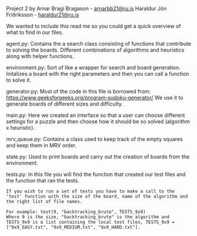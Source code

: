 Project 2
by
Arnar Bragi Bragason   -   arnarbb21@ru.is
Haraldur Jón Friðriksson - haraldur21@ru.is

We wanted to include this read me so you could get a quick overview of what to find in our files.

agent.py:
    Contains the a search class consisting of functions that contribute to solving the boards.
    Different combinations of algorithms and heuristics along with helper functions.

environment.py:
    Sort of like a wrapper for search and board generation. Initalizes a board with the right parameters and then you can call a function to solve it.

generator.py:
    Most of the code in this file is borrowed from: https://www.geeksforgeeks.org/program-sudoku-generator/
    We use it to generate boards of different sizes and difficulty.

main.py:
    Here we created an interface so that a user can choose different settings for a puzzle and then choose how it should be so solved (algorithm x heuristic).

mrv_queue.py:
    Contains a class used to keep track of the empty squares and keep them in MRV order.

state.py:
    Used to print boards and carry out the creation of boards from the environment.

tests.py:
    In this file you will find the function that created our test files and the function that ran the tests.

    If you wish to run a set of tests you have to make a call to the 'test' function with the size of the board, name of the algorithm and the right list of file names.

    For example: test(9, "backtracking_brute", TESTS_9x9)
    Where 9 is the size, "backtracking_brute" is the algorithm and TESTS_9x9 is a list containing the local test files, TESTS_9x9 = ["9x9_EASY.txt", "9x9_MEDIUM.txt", "9x9_HARD.txt"].

